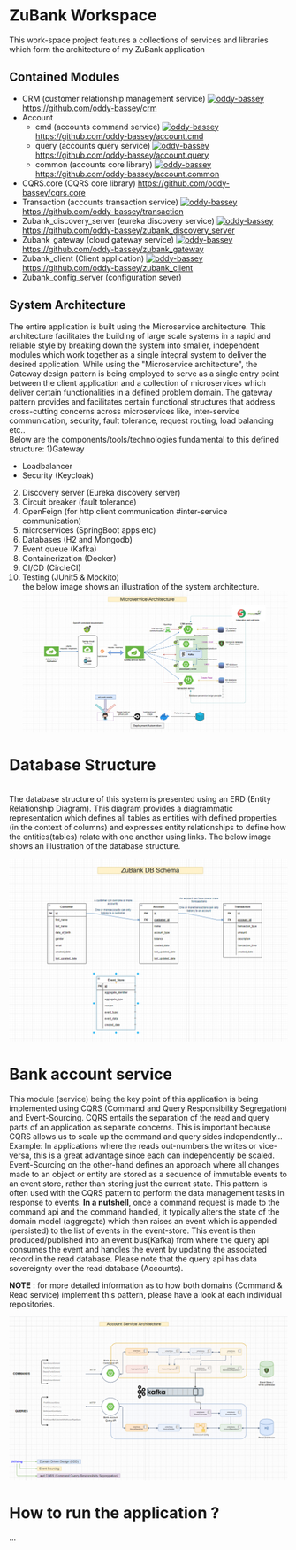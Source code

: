 # ZuBank Workspace

This work-space project features a collections of services and libraries which form the architecture of
my ZuBank application

Contained Modules
-
* CRM (customer relationship management service) [![oddy-bassey](https://circleci.com/gh/oddy-bassey/crm.svg?style=svg)](https://circleci.com/gh/oddy-bassey/crm) https://github.com/oddy-bassey/crm
* Account
  * cmd (accounts command service) [![oddy-bassey](https://circleci.com/gh/oddy-bassey/account.cmd.svg?style=svg)](https://circleci.com/gh/oddy-bassey/account.cmd) https://github.com/oddy-bassey/account.cmd
  * query (accounts query service) [![oddy-bassey](https://circleci.com/gh/oddy-bassey/account.query.svg?style=svg)](https://circleci.com/gh/oddy-bassey/account.query) https://github.com/oddy-bassey/account.query
  * common (accounts core library) [![oddy-bassey](https://circleci.com/gh/oddy-bassey/account.common.svg?style=svg)](https://circleci.com/gh/oddy-bassey/account.common) https://github.com/oddy-bassey/account.common
* CQRS.core (CQRS core library) https://github.com/oddy-bassey/cqrs.core
* Transaction (accounts transaction service) [![oddy-bassey](https://circleci.com/gh/oddy-bassey/transaction.svg?style=svg)](https://circleci.com/gh/oddy-bassey/transaction) https://github.com/oddy-bassey/transaction
* Zubank_discovery_server (eureka discovery service) [![oddy-bassey](https://circleci.com/gh/oddy-bassey/zubank_discovery_server.svg?style=svg)](https://circleci.com/gh/oddy-bassey/zubank_discovery_server) https://github.com/oddy-bassey/zubank_discovery_server
* Zubank_gateway (cloud gateway service) [![oddy-bassey](https://circleci.com/gh/oddy-bassey/zubank_gateway.svg?style=svg)](https://circleci.com/gh/oddy-bassey/zubank_gateway) https://github.com/oddy-bassey/zubank_gateway
* Zubank_client (Client application) [![oddy-bassey](https://circleci.com/gh/oddy-bassey/zubank_client.svg?style=svg)](https://circleci.com/gh/oddy-bassey/zubank_client) https://github.com/oddy-bassey/zubank_client
* Zubank_config_server (configuration sever)

System Architecture
-
The entire application is built using the Microservice architecture. This architecture facilitates the building of large scale systems
in a rapid and reliable style by breaking down the system into smaller, independent modules which work together as a single integral 
system to deliver the desired application. While using the "Microservice architecture", the Gateway design pattern is being employed
to serve as a single entry point between the client application and a collection of microservices which deliver certain functionalities 
in a defined problem domain. The gateway pattern provides and facilitates certain functional structures that address cross-cutting concerns 
across microservices like, inter-service communication, security, fault tolerance, request routing, load balancing etc.. <br>
Below are the components/tools/technologies fundamental to this defined structure:
1)Gateway
  * Loadbalancer
  * Security (Keycloak)
2) Discovery server (Eureka discovery server)
3) Circuit breaker (fault tolerance)
4) OpenFeign (for http client communication #inter-service communication)
5) microservices (SpringBoot apps etc)
6) Databases (H2 and Mongodb)
7) Event queue (Kafka)
8) Containerization (Docker)
9) CI/CD (CircleCI)
10) Testing (JUnit5 & Mockito)
<br> the below image shows an illustration of the system architecture.
![alt text](https://github.com/oddy-bassey/ZuBank-ws/blob/main/resources/img/sys_arch.PNG?raw=true)

# Database Structure
<br> The database structure of this system is presented using an ERD (Entity Relationship Diagram). This diagram provides
a diagrammatic representation which defines all tables as entities with defined properties (in the context of columns) and 
expresses entity relationships to define how the entities(tables) relate with one another using links. 
The below image shows an illustration of the database structure.
<br>

![alt text](https://github.com/oddy-bassey/ZuBank-ws/blob/main/resources/img/erd.PNG?raw=true)

# Bank account service
This module (service) being the key point of this application is being implemented using CQRS (Command and Query Responsibility Segregation) 
and Event-Sourcing. CQRS entails the separation of the read and query parts of an application as separate concerns. This is important because 
CQRS allows us to scale up the command and query sides independently... Example: In applications where the reads out-numbers the writes or vice-versa,
this is a great advantage since each can independently be scaled. Event-Sourcing on the other-hand defines an approach where all changes made to an object
or entity are stored as a sequence of immutable events to an event store, rather than storing just the current state. This pattern is often used with the 
CQRS pattern to perform the data management tasks in response to events. **In a nutshell**, once a command request is made to the command api and the command handled,
it typically alters the state of the domain model (aggregate) which then raises an event which is appended (persisted) to the list of events in the event-store.
This event is then produced/published into an event bus(Kafka) from where the query api consumes the event and handles the event by updating the associated record
in the read database. Please note that the query api has data sovereignty over the read database (Accounts). <br>

**NOTE** : for more detailed information as to how both domains (Command & Read service) implement this pattern, please have a look at each individual repositories.

![alt text](https://github.com/oddy-bassey/ZuBank-ws/blob/main/resources/img/acc_arch.PNG?raw=true)

# How to run the application ?
...
